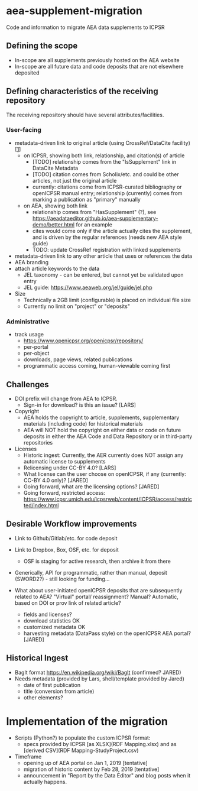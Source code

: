 # aea-supplement-migration
Code and information to migrate AEA data supplements to ICPSR

## Defining the scope
- In-scope are all supplements previously hosted on the AEA website
- In-scope are all future data and code deposits that are not elsewhere deposited

## Defining characteristics of the receiving repository
The receiving repository should have several attributes/facilities.

### User-facing
- metadata-driven link to original article (using CrossRef/DataCite facility) [[1](https://support.crossref.org/hc/en-us/articles/214357426)]
  - on ICPSR, showing both link, relationship, and citation(s) of article
     - [TODO] relationship comes from the "IsSupplement" link in DataCite Metadata
     - [TODO] citation comes from Scholix/etc. and could be other articles, not just the original article
     - currently: citations come from ICPSR-curated bibliography or openICPSR manual entry; relationship (currently) comes from marking a publication as "primary" manually
  - on AEA, showing both link
     - relationship comes from "HasSupplement" (?), see https://aeadataeditor.github.io/aea-supplementary-demo/better.html for an example
     - cites would come only if the article actually cites the supplement, and is driven by the regular references (needs new AEA style guide)
     - TODO: update CrossRef registration with linked supplements
- metadata-driven link to any other article that uses or references the data
- AEA branding
- attach article keywords to the data
  - JEL taxonomy - can  be entered, but cannot yet be validated upon entry
  - JEL guide: https://www.aeaweb.org/jel/guide/jel.php
- Size
  - Technically a 2GB limit (configurable) is placed on individual file size
  - Currently no limit on "project" or "deposits"

### Administrative
- track usage
  - https://www.openicpsr.org/openicpsr/repository/
  - per-portal
  - per-object
  - downloads, page views, related publications
  - programmatic access coming, human-viewable coming first

## Challenges
- DOI prefix will change from AEA to ICPSR.
  - Sign-in for download? is this an issue? [LARS]
- Copyright
  - AEA holds the copyright to article, supplements, supplementary materials (including code) for historical materials
  - AEA will NOT hold the copyright on either data or code on future deposits in either the AEA Code and Data Repository or in third-party repositories
- Licenses
  - Historic ingest: Currently, the AER currently does NOT assign any automatic license to supplements
  - Relicensing under CC-BY 4.0? [LARS]
  - What license can the user choose on openICPSR, if any (currently: CC-BY 4.0 only)? [JARED]
  - Going forward, what are the licensing options? [JARED]
  - Going forward, restricted access: https://www.icpsr.umich.edu/icpsrweb/content/ICPSR/access/restricted/index.html

## Desirable Workflow improvements
- Link to Github/Gitlab/etc. for code deposit
- Link to Dropbox, Box, OSF, etc. for deposit
  - OSF is staging for active research, then archive it from there
- Generically, API for programmatic, rather than manual, deposit (SWORD2?) - still looking for funding...

- What about user-initiated openICPSR deposits that are subsequently related to AEA? "Virtual" portal/ reassignment? Manual? Automatic, based on DOI or prov link of related article?
  - fields and licenses?
  - download statistics OK
  - customized metadata OK
  - harvesting metadata (DataPass style) on the openICPSR AEA portal? [JARED]

## Historical Ingest
- BagIt format https://en.wikipedia.org/wiki/BagIt (confirmed? JARED)
- Needs metadata (provided by Lars, shell/template provided by Jared)
  - date of first publication
  - title (conversion from article)
  - other elements?

# Implementation of the migration
- Scripts (Python?) to populate the custom ICPSR format:
  - specs provided by ICPSR [as XLSX](RDF Mapping.xlsx) and as [derived CSV](RDF Mapping-StudyProject.csv)
- Timeframe
  - opening up of AEA portal on Jan 1, 2019 [tentative]
  - migration of historic content by Feb 28, 2019 [tentative]
  - announcement in "Report by the Data Editor" and blog posts when it actually happens.
